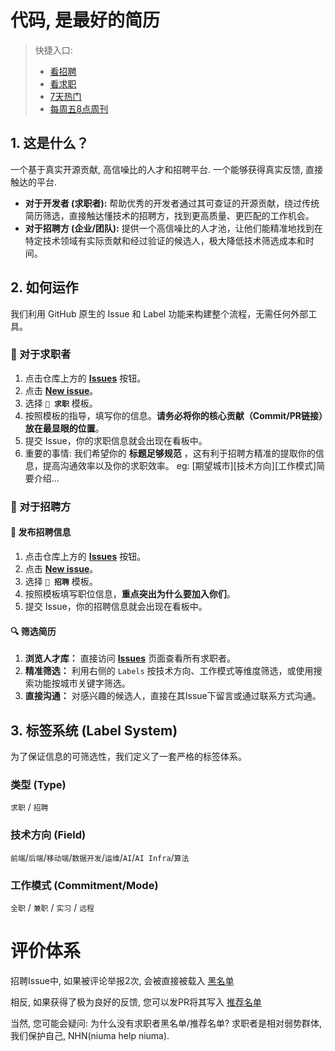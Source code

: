 # 代码, 是最好的简历

> 快捷入口:
> 
>  * [看招聘](https://github.com/TokenRollAI/talent-hub-cn/issues?q=is%3Aissue%20state%3Aopen%20label%3A%2B%E6%8B%9B%E8%81%98%20sort%3Aupdated-asc)
>  * [看求职](https://github.com/TokenRollAI/talent-hub-cn/issues?q=is%3Aissue%20state%3Aopen%20label%3A%2B%E6%B1%82%E8%81%8C%20sort%3Aupdated-asc)
> * [7天热门](https://github.com/TokenRollAI/talent-hub-cn/issues?q=is%3Aissue%20state%3Aopen%20sort%3Acomments-desc%20AND%20created%3A%3E%40today-1w)
> * [每周五8点周刊](https://talenthub.tokenroll.ai/)


## 1. 这是什么？

一个基于真实开源贡献, 高信噪比的人才和招聘平台. 一个能够获得真实反馈, 直接触达的平台.

*   **对于开发者 (求职者):** 帮助优秀的开发者通过其可查证的开源贡献，绕过传统简历筛选，直接触达懂技术的招聘方，找到更高质量、更匹配的工作机会。
*   **对于招聘方 (企业/团队):** 提供一个高信噪比的人才池，让他们能精准地找到在特定技术领域有实际贡献和经过验证的候选人，极大降低技术筛选成本和时间。

## 2. 如何运作

我们利用 GitHub 原生的 Issue 和 Label 功能来构建整个流程，无需任何外部工具。

### 🙋 对于求职者

1.  点击仓库上方的 **[Issues](https://github.com/TokenRollAI/talent-hub-cn/issues)** 按钮。
2.  点击 **[New issue](https://github.com/TokenRollAI/talent-hub-cn/issues/new/choose)**。
3.  选择 **`🚀 求职`** 模板。
4.  按照模板的指导，填写你的信息。**请务必将你的核心贡献（Commit/PR链接）放在最显眼的位置**。
5.  提交 Issue，你的求职信息就会出现在看板中。
6.  重要的事情: 我们希望你的 **标题足够规范** ，这有利于招聘方精准的提取你的信息，提高沟通效率以及你的求职效率。
    eg: [期望城市][技术方向][工作模式]简要介绍...

### 🏢 对于招聘方

#### 📝 发布招聘信息
1.  点击仓库上方的 **[Issues](https://github.com/TokenRollAI/talent-hub-cn/issues)** 按钮。
2.  点击 **[New issue](https://github.com/TokenRollAI/talent-hub-cn/issues/new/choose)**。
3.  选择 **`🏢 招聘`** 模板。
4.  按照模板填写职位信息，**重点突出为什么要加入你们**。
5.  提交 Issue，你的招聘信息就会出现在看板中。

#### 🔍 筛选简历
1.  **浏览人才库：** 直接访问 **[Issues](https://github.com/TokenRollAI/talent-hub-cn/issues)** 页面查看所有求职者。
2.  **精准筛选：** 利用右侧的 `Labels` 按技术方向、工作模式等维度筛选，或使用搜索功能按城市关键字筛选。
3.  **直接沟通：** 对感兴趣的候选人，直接在其Issue下留言或通过联系方式沟通。

## 3. 标签系统 (Label System)

为了保证信息的可筛选性，我们定义了一套严格的标签体系。

### 类型 (Type)

`求职` / `招聘`

### 技术方向 (Field)

`前端`/`后端`/`移动端`/`数据开发`/`运维`/`AI`/`AI Infra`/`算法`

### 工作模式 (Commitment/Mode)

`全职` / `兼职` / `实习` / `远程`


# 评价体系

招聘Issue中, 如果被评论举报2次, 会被直接被载入 [黑名单](./fuck.md)

相反, 如果获得了极为良好的反馈, 您可以发PR将其写入 [推荐名单](./great.md)

当然, 您可能会疑问: 为什么没有求职者黑名单/推荐名单? 求职者是相对弱势群体, 我们保护自己, NHN(niuma help niuma).
